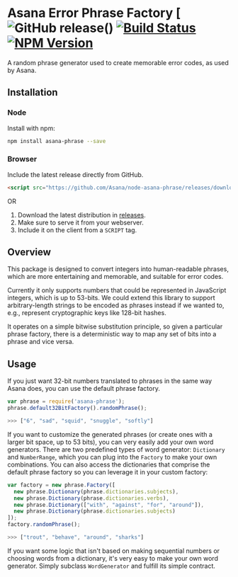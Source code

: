 # Asana Error Phrase Factory [![GitHub release][release-image]() [![Build Status][travis-image]][travis-url] [![NPM Version][npm-image]][npm-url]

A random phrase generator used to create memorable error codes, as used by Asana.

## Installation

### Node

Install with npm:

```sh
npm install asana-phrase --save
```

### Browser

Include the latest release directly from GitHub.

```html
<script src="https://github.com/Asana/node-asana-phrase/releases/download/<LATEST_RELEASE>/asana-phrase-min.js"></script>
```

OR

1. Download the latest distribution in [releases](https://github.com/Asana/node-asana-phrase/releases).
2. Make sure to serve it from your webserver.
3. Include it on the client from a `SCRIPT` tag.

## Overview

This package is designed to convert integers into human-readable phrases,
which are more entertaining and memorable, and suitable for error codes.

Currently it only supports numbers that could be represented in JavaScript
integers, which is up to 53-bits. We could extend this library to support
arbitrary-length strings to be encoded as phrases instead if we wanted to,
e.g., represent cryptographic keys like 128-bit hashes.

It operates on a simple bitwise substitution principle, so given a particular
phrase factory, there is a deterministic way to map any set of bits into a
phrase and vice versa.

## Usage

If you just want 32-bit numbers translated to phrases in the same way Asana does,
you can use the default phrase factory.

```js
var phrase = require('asana-phrase');
phrase.default32BitFactory().randomPhrase();

>>> ["6", "sad", "squid", "snuggle", "softly"]
```

If you want to customize the generated phrases (or create ones with a larger
bit space, up to 53 bits), you can very easily add your own word generators.
There are two predefined types of word generator: `Dictionary` and `NumberRange`,
which you can plug into the `Factory` to make your own combinations. You can
also access the dictionaries that comprise the default phrase factory so you
can leverage it in your custom factory:

```js
var factory = new phrase.Factory([
  new phrase.Dictionary(phrase.dictionaries.subjects),
  new phrase.Dictionary(phrase.dictionaries.verbs),
  new phrase.Dictionary(["with", "against", "for", "around"]),
  new phrase.Dictionary(phrase.dictionaries.subjects)
]);
factory.randomPhrase();

>>> ["trout", "behave", "around", "sharks"]
```

If you want some logic that isn't based on making sequential numbers or
choosing words from a dictionary, it's very easy to make your own word generator.
Simply subclass `WordGenerator` and fulfill its simple contract.

[travis-url]: http://travis-ci.org/Asana/node-asana-phrase
[travis-image]: http://img.shields.io/travis/Asana/node-asana-phrase.svg?style=flat-square

[npm-url]: https://www.npmjs.org/package/asana-phrase
[npm-image]: http://img.shields.io/npm/v/asana-phrase.svg?style=flat-square

[release-image]: https://img.shields.io/github/release/asana/node-asana-phrase.svg